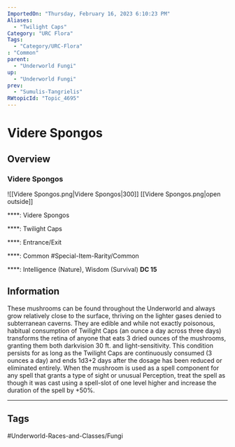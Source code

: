 ```yaml
---
ImportedOn: "Thursday, February 16, 2023 6:10:23 PM"
Aliases:
  - "Twilight Caps"
Category: "URC Flora"
Tags:
  - "Category/URC-Flora"
: "Common"
parent:
  - "Underworld Fungi"
up:
  - "Underworld Fungi"
prev:
  - "Sumulis-Tangrielis"
RWtopicId: "Topic_4695"
---
```

# Videre Spongos
## Overview
### Videre Spongos
![[Videre Spongos.png|Videre Spongos|300]]
[[Videre Spongos.png|open outside]]

****: Videre Spongos

****: Twilight Caps

****: Entrance/Exit

****: Common
#Special-Item-Rarity/Common

****: Intelligence (Nature), Wisdom (Survival) **DC 15**

## Information
These mushrooms can be found throughout the Underworld and always grow relatively close to the surface, thriving on the lighter gases denied to subterranean caverns. They are edible and while not exactly poisonous, habitual consumption of Twilight Caps (an ounce a day across three days) transforms the retina of anyone that eats 3 dried ounces of the mushrooms, granting them both darkvision 30 ft. and light-sensitivity. This condition persists for as long as the Twilight Caps are continuously consumed (3 ounces a day) and ends 1d3+2 days after the dosage has been reduced or eliminated entirely. When the mushroom is used as a spell component for any spell that grants a type of sight or unusual Perception, treat the spell as though it was cast using a spell-slot of one level higher and increase the duration of the spell by +50%.


---
## Tags
#Underworld-Races-and-Classes/Fungi

